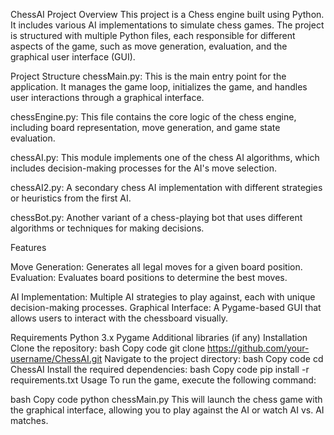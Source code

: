 ChessAI Project
Overview
This project is a Chess engine built using Python. It includes various AI implementations to simulate chess games. The project is structured with multiple Python files, each responsible for different aspects of the game, such as move generation, evaluation, and the graphical user interface (GUI).

Project Structure
chessMain.py: This is the main entry point for the application. It manages the game loop, initializes the game, and handles user interactions through a graphical interface.

chessEngine.py: This file contains the core logic of the chess engine, including board representation, move generation, and game state evaluation.

chessAI.py: This module implements one of the chess AI algorithms, which includes decision-making processes for the AI's move selection.

chessAI2.py: A secondary chess AI implementation with different strategies or heuristics from the first AI.

chessBot.py: Another variant of a chess-playing bot that uses different algorithms or techniques for making decisions.

Features

Move Generation: Generates all legal moves for a given board position.
Evaluation: Evaluates board positions to determine the best moves.

AI Implementation: Multiple AI strategies to play against, each with unique decision-making processes.
Graphical Interface: A Pygame-based GUI that allows users to interact with the chessboard visually.

Requirements
Python 3.x
Pygame
Additional libraries (if any)
Installation
Clone the repository:
bash
Copy code
git clone https://github.com/your-username/ChessAI.git
Navigate to the project directory:
bash
Copy code
cd ChessAI
Install the required dependencies:
bash
Copy code
pip install -r requirements.txt
Usage
To run the game, execute the following command:

bash
Copy code
python chessMain.py
This will launch the chess game with the graphical interface, allowing you to play against the AI or watch AI vs. AI matches.


